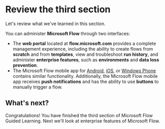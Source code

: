 <properties
   pageTitle="Review this section | Microsoft Flow"
   description="Review what you learned in this section of the Guided Learning for Microsoft Flow."
   services=""
   suite="flow"
   documentationCenter="na"
   authors="msftman"
   manager="anneta"
   editor=""
   tags=""
   featuredVideoId=""
   courseDuration="3m"/>

<tags
   ms.service="flow"
   ms.devlang="na"
   ms.topic="get-started-article"
   ms.tgt_pltfrm="na"
   ms.workload="na"
   ms.date="11/22/2016"
   ms.author="deonhe"/>

# Review the third section

Let's review what we've learned in this section.

You can administer **Microsoft Flow** through two interfaces: 

* The **web portal** located at **flow.microsoft.com** provides a complete management experience, including the ability to create flows from **scratch** and from **templates**, view and troubleshoot **run history**, and administer **enterprise features**, such as **environments** and **data loss prevention**.
* The Microsoft Flow mobile app for [Android](https://aka.ms/flowmobiledocsandroid), [iOS](https://aka.ms/flowmobiledocsios), or [Windows Phone](https://aka.ms/flowmobilewindows) contains similar functionality. Additionally, the Microsoft Flow mobile app receives **push notifications** and has the ability to use **buttons** to manually trigger a flow.

## What's next?
Congratulations! You have finished the third section of Microsoft Flow Guided Learning. Next we'll look at enterprise features of Microsoft Flow.

